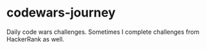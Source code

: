 # codewars-journey
Daily code wars challenges.
Sometimes I complete challenges from HackerRank as well.
